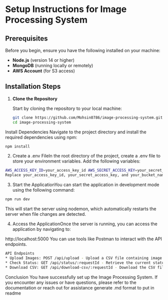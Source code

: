 # Setup Instructions for Image Processing System

## Prerequisites

Before you begin, ensure you have the following installed on your machine:

- **Node.js** (version 14 or higher)
- **MongoDB** (running locally or remotely)
- **AWS Account** (for S3 access)

## Installation Steps

1. **Clone the Repository**

   Start by cloning the repository to your local machine:

   ```bash
   git clone https://github.com/Mohsin0786/image-processing-system.git
   cd image-processing-system
Install Dependencies Navigate to the project directory and install the required dependencies using npm:


```bash
npm install
```
2. Create a .env FileIn the root directory of the project, create a .env file to store your environment variables. Add the following variables:



```bash
AWS_ACCESS_KEY_ID=your_access_key_id AWS_SECRET_ACCESS_KEY=your_secret_access_key AWS_BUCKET_NAME=your_bucket_name PORT=5000 MONGO_URI=DB_URI AWS_REGION=YOUR_REGION WEBHOOK_URL=YOUR_WEBHOOK
Replace your_access_key_id, your_secret_access_key, and your_bucket_name with your actual AWS credentials and bucket name and other credentials.
```
3. Start the ApplicationYou can start the application in development mode using the following command:



```bash
npm run dev
```
This will start the server using nodemon, which automatically restarts the server when file changes are detected.

4. Access the ApplicationOnce the server is running, you can access the application by navigating to:




http://localhost:5000
You can use tools like Postman to interact with the API endpoints.
```bash
API Endpoints
* Upload Images: POST /api/upload - Upload a CSV file containing image URLs and associated product data.
* Check Status: GET /api/status/:requestId - Retrieve the current status of a processing request.
* Download CSV: GET /api/download-csv/:requestId - Download the CSV file containing processing results.
```
Conclusion
You have successfully set up the Image Processing System. If you encounter any issues or have questions, please refer to the documentation or reach out for assistance generate .md format to put in readme
